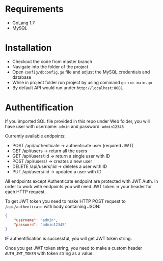 # Requirements
- GoLang 1.7
- MySQL

# Installation
- Checkout the code from master branch
- Navigate into the folder of the project
- Open `config/dbconfig.go` file and adjust the MySQL credentials and database
- While in project folder run project by using command `go run main.go`
- By default API would run under `http://localhost:8081`

# Authentification
If you imported SQL file provided in this repo under Web folder, you will have user with username: `admin` and password: `admin12345`

Currently available endpoints:
- POST /api/authenticate -> authenticate user (required JWT)
- GET /api/users -> return all the users
- GET /api/users/:id -> return a single user with ID
- POST /api/users/ -> creates a new user
- DELETE /api/users/:id -> deletes a user with ID
- PUT /api/users/:id -> updated a user with ID

All endpoints except Authenticate endpoint are protected with JWT Auth. In order to work with endpoints you will need JWT token in your header for each HTTP request.

To get JWT token you need to make HTTP POST request to `/api/authenticate` with body containing JSON:
```json
{
	"username": "admin",
	"password": "admin12345"
}
```
IF authentification is successful, you will get JWT token string.

Once you get JWT token string, you need to make a custom header `AUTH_JWT_TOKEN` with token string as a value.